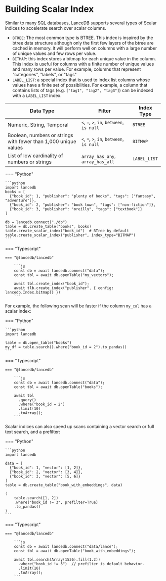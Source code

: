 # Building Scalar Index

Similar to many SQL databases, LanceDB supports several types of Scalar indices to accelerate search
over scalar columns.

- `BTREE`: The most common type is BTREE. This index is inspired by the btree data structure
  although only the first few layers of the btree are cached in memory.
  It will perform well on columns with a large number of unique values and few rows per value.
- `BITMAP`: this index stores a bitmap for each unique value in the column.
  This index is useful for columns with a finite number of unique values and many rows per value.
  For example, columns that represent "categories", "labels", or "tags"
- `LABEL_LIST`: a special index that is used to index list columns whose values have a finite set of possibilities.
  For example, a column that contains lists of tags (e.g. `["tag1", "tag2", "tag3"]`) can be indexed with a `LABEL_LIST` index.

| Data Type                                                       | Filter                                    | Index Type   |
| --------------------------------------------------------------- | ----------------------------------------- | ------------ |
| Numeric, String, Temporal                                       | `<`, `=`, `>`, `in`, `between`, `is null` | `BTREE`      |
| Boolean, numbers or strings with fewer than 1,000 unique values | `<`, `=`, `>`, `in`, `between`, `is null` | `BITMAP`     |
| List of low cardinality of numbers or strings                   | `array_has_any`, `array_has_all`          | `LABEL_LIST` |

=== "Python"

    ```python
    import lancedb
    books = [
      {"book_id": 1, "publisher": "plenty of books", "tags": ["fantasy", "adventure"]},
      {"book_id": 2, "publisher": "book town", "tags": ["non-fiction"]},
      {"book_id": 3, "publisher": "oreilly", "tags": ["textbook"]}
    ]

    db = lancedb.connect("./db")
    table = db.create_table("books", books)
    table.create_scalar_index("book_id")  # BTree by default
    table.create_scalar_index("publisher", index_type="BITMAP")
    ```

=== "Typescript"

    === "@lancedb/lancedb"

        ```js
        const db = await lancedb.connect("data");
        const tbl = await db.openTable("my_vectors");

        await tbl.create_index("book_id");
        await tlb.create_index("publisher", { config: lancedb.Index.bitmap() })
        ```

For example, the following scan will be faster if the column `my_col` has a scalar index:

=== "Python"

    ```python
    import lancedb

    table = db.open_table("books")
    my_df = table.search().where("book_id = 2").to_pandas()
    ```

=== "Typescript"

    === "@lancedb/lancedb"

        ```js
        const db = await lancedb.connect("data");
        const tbl = await db.openTable("books");

        await tbl
          .query()
          .where("book_id = 2")
          .limit(10)
          .toArray();
        ```

Scalar indices can also speed up scans containing a vector search or full text search, and a prefilter:

=== "Python"

    ```python
    import lancedb

    data = [
      {"book_id": 1, "vector": [1, 2]},
      {"book_id": 2, "vector": [3, 4]},
      {"book_id": 3, "vector": [5, 6]}
    ]
    table = db.create_table("book_with_embeddings", data)

    (
        table.search([1, 2])
        .where("book_id != 3", prefilter=True)
        .to_pandas()
    )
    ```

=== "Typescript"

    === "@lancedb/lancedb"

        ```js
        const db = await lancedb.connect("data/lance");
        const tbl = await db.openTable("book_with_embeddings");

        await tbl.search(Array(1536).fill(1.2))
          .where("book_id != 3")  // prefilter is default behavior.
          .limit(10)
          .toArray();
        ```
